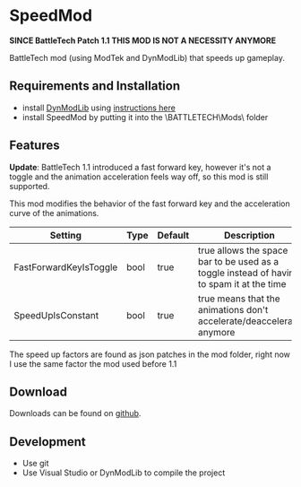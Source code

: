 # SpeedMod

**SINCE BattleTech Patch 1.1 THIS MOD IS NOT A NECESSITY ANYMORE**

BattleTech mod (using ModTek and DynModLib) that speeds up gameplay.

## Requirements and Installation

* install [DynModLib](https://github.com/CptMoore/DynModLib/releases) using [instructions here](https://github.com/CptMoore/DynModLib)
* install SpeedMod by putting it into the \BATTLETECH\Mods\ folder

## Features

**Update**: BattleTech 1.1 introduced a fast forward key, however it's not a toggle and the animation acceleration feels way off, so this mod is still supported.

This mod modifies the behavior of the fast forward key and the acceleration curve of the animations.

Setting | Type | Default | Description
--- | --- | --- | ---
FastForwardKeyIsToggle | bool | true | true allows the space bar to be used as a toggle instead of having to spam it at the time
SpeedUpIsConstant | bool | true | true means that the animations don't accelerate/deaccelerate anymore

The speed up factors are found as json patches in the mod folder, right now I use the same factor the mod used before 1.1 

## Download

Downloads can be found on [github](https://github.com/CptMoore/SpeedMod/).

## Development

* Use git
* Use Visual Studio or DynModLib to compile the project
